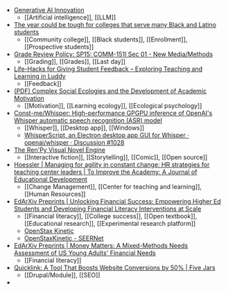 - [Generative AI Innovation](https://www.cs.cmu.edu/generative-ai/index)
	- [[Artificial intelligence]], [[LLM]]
- [The year could be tough for colleges that serve many Black and Latino students](https://www.insidehighered.com/news/admissions/2023/05/22/students-who-arent-coming)
	- [[Community college]], [[Black students]], [[Enrollment]], [[Prospective students]]
- [Grade Review Policy: SP15: COMM-151I Sec 01 - New Media/Methods](https://sjsu.instructure.com/courses/1139558/pages/grade-review-policy)
	- [[Grading]], [[Grades]], [[Last day]]
- [Life-Hacks for Giving Student Feedback – Exploring Teaching and Learning in Luddy](https://blogs.iu.edu/luddyteach/2023/03/28/life-hacks-for-giving-student-feedback/)
	- [[Feedback]]
- [(PDF) Complex Social Ecologies and the Development of Academic Motivation](https://www.researchgate.net/publication/365698977_Complex_Social_Ecologies_and_the_Development_of_Academic_Motivation)
	- [[Motivation]], [[Learning ecology]], [[Ecological psychology]]
- [Const-me/Whisper: High-performance GPGPU inference of OpenAI's Whisper automatic speech recognition (ASR) model](https://github.com/Const-me/Whisper)
	- [[Whisper]], [[Desktop app]], [[Windows]]
	- [WhisperScript, an Electron desktop app GUI for Whisper · openai/whisper · Discussion #1028](https://github.com/openai/whisper/discussions/1028)
- [The Ren'Py Visual Novel Engine](https://www.renpy.org/)
	- [[Interactive fiction]], [[Storytelling]], [[Comic]], [[Open source]]
- [Hoessler | Managing for agility in constant change: HR strategies for teaching center leaders | To Improve the Academy: A Journal of Educational Development](https://journals.publishing.umich.edu/tia/article/id/2092/)
	- [[Change Management]], [[Center for teaching and learning]], [[Human Resources]]
- [EdArXiv Preprints | Unlocking Financial Success: Empowering Higher Ed Students and Developing Financial Literacy Interventions at Scale](https://edarxiv.org/74djc/)
	- [[Financial literacy]], [[College success]], [[Open textbook]], [[Educational research]], [[Experimental research platform]]
	- [OpenStax Kinetic](https://openstax.org/kinetic)
	- [OpenStaxKinetic - SEERNet](https://seernet.org/platforms/openstax/)
- [EdArXiv Preprints | Money Matters: A Mixed-Methods Needs Assessment of US Young Adults' Financial Needs](https://edarxiv.org/khtfu/)
	- [[Financial literacy]]
- [Quicklink: A Tool That Boosts Website Conversions by 50% | Five Jars](https://fivejars.com/blog/quicklink-tool-boosts-website-conversions-50)
	- [[Drupal/Module]], [[SEO]]
-